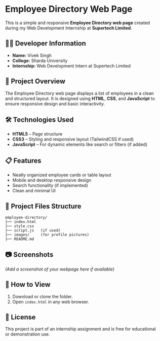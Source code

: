 # Employee Directory Web Page

This is a simple and responsive **Employee Directory web page** created during my Web Development Internship at **Supertech Limited**.

## 👨‍💻 Developer Information

- **Name:** Vivek Singh  
- **College:** Sharda University  
- **Internship:** Web Development Intern at Supertech Limited  

## 📄 Project Overview

The Employee Directory web page displays a list of employees in a clean and structured layout. It is designed using **HTML**, **CSS**, and **JavaScript** to ensure responsive design and basic interactivity.

## 🛠️ Technologies Used

- **HTML5** – Page structure  
- **CSS3** – Styling and responsive layout (TailwindCSS if used)  
- **JavaScript** – For dynamic elements like search or filters (if added)

## 📋 Features

- Neatly organized employee cards or table layout  
- Mobile and desktop responsive design  
- Search functionality (if implemented)  
- Clean and minimal UI

## 📁 Project Files Structure

```
employee-directory/
├── index.html
├── style.css
├── script.js   (if used)
├── images/     (for profile pictures)
├── README.md
```

## 📷 Screenshots

*(Add a screenshot of your webpage here if available)*

## 📌 How to View

1. Download or clone the folder.
2. Open `index.html` in any web browser.

## 📄 License

This project is part of an internship assignment and is free for educational or demonstration use.

